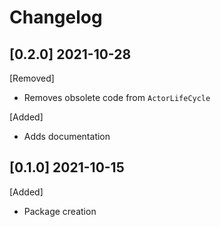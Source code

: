 # Changelog

## [0.2.0] 2021-10-28
[Removed]
- Removes obsolete code from `ActorLifeCycle`

[Added]
- Adds documentation

## [0.1.0] 2021-10-15
[Added]
- Package creation
